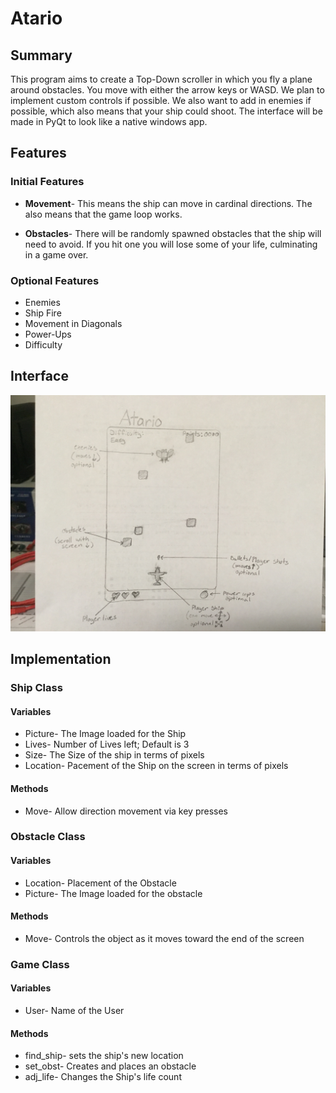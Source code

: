 # Atario

## Summary

This program aims to create a Top-Down scroller in which you fly a plane around obstacles.
You move with either the arrow keys or WASD.
We plan to implement custom controls if possible.
We also want to add in enemies if possible, which also means that your ship could shoot.
The interface will be made in PyQt to look like a native windows app.

## Features

### Initial Features

* __Movement__- This means the ship can move in cardinal directions.
The also means that the game loop works.

* __Obstacles__- There will be randomly spawned obstacles that the ship will need to avoid.
If you hit one you will lose some of your life, culminating in a game over.

### Optional Features

* Enemies
* Ship Fire
* Movement in Diagonals
* Power-Ups
* Difficulty

## Interface

![Basic Interface](Images/Specs_Interface.JPG)

## Implementation

### Ship Class

#### Variables
* Picture- The Image loaded for the Ship
* Lives- Number of Lives left; Default is 3
* Size- The Size of the ship in terms of pixels
* Location- Pacement of the Ship on the screen in terms of pixels

#### Methods
* Move- Allow direction movement via key presses

### Obstacle Class

#### Variables
* Location- Placement of the Obstacle
* Picture- The Image loaded for the obstacle

#### Methods
* Move- Controls the object as it moves toward the end of the screen

### Game Class

#### Variables
* User- Name of the User

#### Methods
* find_ship- sets the ship's new location
* set_obst- Creates and places an obstacle
* adj_life- Changes the Ship's life count

